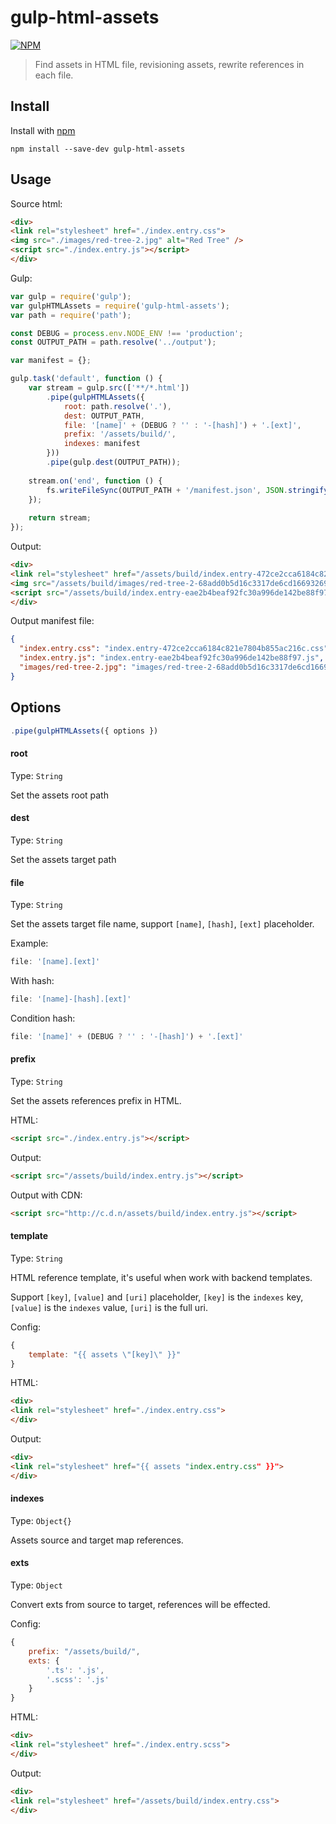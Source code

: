 # gulp-html-assets

[![NPM](https://nodei.co/npm/gulp-html-assets.png)](https://www.npmjs.com/package/gulp-html-assets)

> Find assets in HTML file, revisioning assets, rewrite references in each file.

## Install

Install with [npm](https://npmjs.org/)

```
npm install --save-dev gulp-html-assets
```

## Usage

Source html:

```html
<div>
<link rel="stylesheet" href="./index.entry.css">
<img src="./images/red-tree-2.jpg" alt="Red Tree" />
<script src="./index.entry.js"></script>
</div>
```

Gulp:

```js
var gulp = require('gulp');
var gulpHTMLAssets = require('gulp-html-assets');
var path = require('path');

const DEBUG = process.env.NODE_ENV !== 'production';
const OUTPUT_PATH = path.resolve('../output');

var manifest = {};

gulp.task('default', function () {
    var stream = gulp.src(['**/*.html'])
        .pipe(gulpHTMLAssets({
            root: path.resolve('.'),
            dest: OUTPUT_PATH,
            file: '[name]' + (DEBUG ? '' : '-[hash]') + '.[ext]',
            prefix: '/assets/build/',
            indexes: manifest
        }))
        .pipe(gulp.dest(OUTPUT_PATH));
        
    stream.on('end', function () {
        fs.writeFileSync(OUTPUT_PATH + '/manifest.json', JSON.stringify(manifest, null, 2));
    });
    
    return stream;
});
```

Output:

```html
<div>
<link rel="stylesheet" href="/assets/build/index.entry-472ce2cca6184c821e7804b855ac216c.css">
<img src="/assets/build/images/red-tree-2-68add0b5d16c3317de6cd16693269d4c.jpg" alt="Red Tree" />
<script src="/assets/build/index.entry-eae2b4beaf92fc30a996de142be88f97.js"></script>
</div>
```

Output manifest file:

```json
{
  "index.entry.css": "index.entry-472ce2cca6184c821e7804b855ac216c.css",
  "index.entry.js": "index.entry-eae2b4beaf92fc30a996de142be88f97.js",
  "images/red-tree-2.jpg": "images/red-tree-2-68add0b5d16c3317de6cd16693269d4c.jpg"
}
```

## Options
```js
.pipe(gulpHTMLAssets({ options })
```

#### root
Type: `String`<br/>

Set the assets root path<br/>

#### dest
Type: `String`<br/>

Set the assets target path<br />

#### file
Type: `String`<br/>

Set the assets target file name, support `[name]`, `[hash]`, `[ext]` placeholder.<br />

Example:

```js
file: '[name].[ext]'
```

With hash:

```js
file: '[name]-[hash].[ext]'
```

Condition hash:

```js
file: '[name]' + (DEBUG ? '' : '-[hash]') + '.[ext]'
```

#### prefix
Type: `String`<br/>

Set the assets references prefix in HTML.<br />

HTML:
```html
<script src="./index.entry.js"></script>
```

Output:
```html
<script src="/assets/build/index.entry.js"></script>
```

Output with CDN:
```html
<script src="http://c.d.n/assets/build/index.entry.js"></script>
```

#### template
Type: `String`<br />

HTML reference template, it's useful when work with backend templates.

Support `[key]`, `[value]` and `[uri]` placeholder, 
`[key]` is the `indexes` key, `[value]` is the `indexes` value, `[uri]` is the full uri.

Config:
```js
{
    template: "{{ assets \"[key]\" }}"
}
```

HTML:
```html
<div>
<link rel="stylesheet" href="./index.entry.css">
</div>
```

Output:
```html
<div>
<link rel="stylesheet" href="{{ assets "index.entry.css" }}">
</div>
```

#### indexes
Type: `Object{}`<br/>

Assets source and target map references.<br />

#### exts
Type: `Object`<br />

Convert exts from source to target, references will be effected.

Config:
```js
{
    prefix: "/assets/build/",
    exts: {
        '.ts': '.js',
        '.scss': '.js'
    }
}
```

HTML:
```html
<div>
<link rel="stylesheet" href="./index.entry.scss">
</div>
```

Output:
```html
<div>
<link rel="stylesheet" href="/assets/build/index.entry.css">
</div>
```

